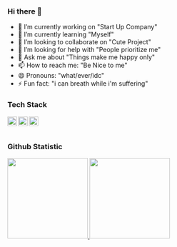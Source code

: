 ### Hi there 👋

- 🔭 I’m currently working on "Start Up Company"
- 🌱 I’m currently learning "Myself"
- 👯 I’m looking to collaborate on "Cute Project"
- 🤔 I’m looking for help with "People prioritize me"
- 💬 Ask me about "Things make me happy only"
- 📫 How to reach me: "Be Nice to me"
- 😄 Pronouns: "what/ever/idc"
- ⚡ Fun fact: "i can breath while i'm suffering"


### Tech Stack
  <a href="https://flutter.dev/"><img align="left" alt="Flutter" title="Flutter" width="21px" src="https://saigontechnology.com/assets/media/Blog/flutter-what-is-it.webp" /></a>
  <a href="https://nuxt.com/"><img align="left" alt="NuxtJs" title="NuxtJs" width="21px" src="https://nuxt.com/assets/design-kit/logo/icon-green.png" /></a>
  <a href="https://laravel.com/"><img align="left" alt="Laravel" title="Laravel" width="21px" src="https://upload.wikimedia.org/wikipedia/commons/thumb/9/9a/Laravel.svg/985px-Laravel.svg.png" /></a>
  <br>
  <br>
  

### Github Statistic
<p align="left">
<a href="https://github.com/mahesawp45">
  <img height="180em" src="https://github-readme-stats-eight-theta.vercel.app/api?username=mahesawp45&show_icons=true&theme=algolia&include_all_commits=true&count_private=true"/>
  <img height="180em" src="https://github-readme-stats-eight-theta.vercel.app/api/top-langs/?username=mahesawp45&layout=compact&langs_count=8&theme=algolia"/>
</a>
</p>
